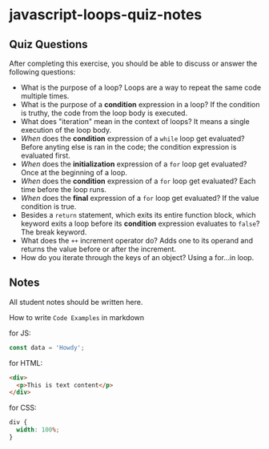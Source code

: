 # javascript-loops-quiz-notes

## Quiz Questions

After completing this exercise, you should be able to discuss or answer the following questions:

- What is the purpose of a loop?
  Loops are a way to repeat the same code multiple times.
- What is the purpose of a **condition** expression in a loop?
  If the condition is truthy, the code from the loop body is executed.
- What does "iteration" mean in the context of loops?
  It means a single execution of the loop body.
- _When_ does the **condition** expression of a `while` loop get evaluated?
  Before anyting else is ran in the code; the condition expression is evaluated first.
- _When_ does the **initialization** expression of a `for` loop get evaluated?
  Once at the beginning of a loop.
- _When_ does the **condition** expression of a `for` loop get evaluated?
  Each time before the loop runs.
- _When_ does the **final** expression of a `for` loop get evaluated?
  If the value condition is true.
- Besides a `return` statement, which exits its entire function block, which keyword exits a loop before its **condition** expression evaluates to `false`?
  The break keyword.
- What does the `++` increment operator do?
  Adds one to its operand and returns the value before or after the increment.
- How do you iterate through the keys of an object?
  Using a for...in loop.

## Notes

All student notes should be written here.

How to write `Code Examples` in markdown

for JS:

```javascript
const data = 'Howdy';
```

for HTML:

```html
<div>
  <p>This is text content</p>
</div>
```

for CSS:

```css
div {
  width: 100%;
}
```
